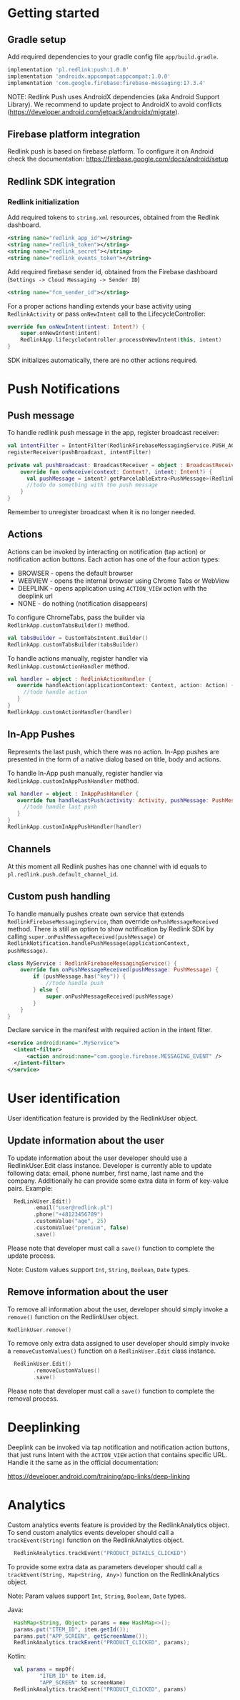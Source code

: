 # Getting started

## Gradle setup
Add required dependencies to your gradle config file `app/build.gradle`.

```gradle
implementation 'pl.redlink:push:1.0.0'
implementation 'androidx.appcompat:appcompat:1.0.0'
implementation 'com.google.firebase:firebase-messaging:17.3.4'
```

NOTE: Redlink Push uses AndroidX dependencies (aka Android Support Library). We recommend to update project to AndroidX to avoid conflicts (https://developer.android.com/jetpack/androidx/migrate).

## Firebase platform integration
Redlink push is based on firebase platform. To configure it on Android check the documentation:
https://firebase.google.com/docs/android/setup
## Redlink SDK integration
### Redlink initialization

Add required tokens to `string.xml` resources, obtained from the Redlink dashboard.

```xml
<string name="redlink_app_id"></string>
<string name="redlink_token"></string>
<string name="redlink_secret"></string>
<string name="redlink_events_token"></string>
```

Add required firebase sender id, obtained from the Firebase dashboard (`Settings -> Cloud Messaging -> Sender ID`)
```xml
<string name="fcm_sender_id"></string>
```

For a proper actions handling extends your base activity using `RedlinkActivity` or pass `onNewIntent` call to the LifecycleController:

```kotlin
override fun onNewIntent(intent: Intent?) {
    super.onNewIntent(intent)
    RedlinkApp.lifecycleController.processOnNewIntent(this, intent)
}
```

SDK initializes automatically, there are no other actions required.

# Push Notifications

## Push message

To handle redlink push message in the app, register broadcast receiver:

```kotlin
val intentFilter = IntentFilter(RedlinkFirebaseMessagingService.PUSH_ACTION)
registerReceiver(pushBroadcast, intentFilter)

private val pushBroadcast: BroadcastReceiver = object : BroadcastReceiver() {
    override fun onReceive(context: Context?, intent: Intent?) {
      val pushMessage = intent?.getParcelableExtra<PushMessage>(RedlinkFirebaseMessagingService.EXTRA_PUSH_MESSAGE)
      //todo do something with the push message
    }
}
```

Remember to unregister broadcast when it is no longer needed.

## Actions
Actions can be invoked by interacting on notification (tap action) or notification action buttons.
Each action has one of the four action types:
- BROWSER - opens the default browser
- WEBVIEW - opens the internal browser using Chrome Tabs or WebView
- DEEPLINK - opens application using `ACTION_VIEW` action with the deeplink url
- NONE - do nothing (notification disappears)

To configure ChromeTabs, pass the builder via `RedlinkApp.customTabsBuilder()` method.

```kotlin
val tabsBuilder = CustomTabsIntent.Builder()
RedlinkApp.customTabsBuilder(tabsBuilder)
```

To handle actions manually, register handler via `RedlinkApp.customActionHandler` method.

```kotlin
val handler = object : RedlinkActionHandler {
   override handleAction(applicationContext: Context, action: Action) {
     //todo handle action
   }
}
RedlinkApp.customActionHandler(handler)
```
## In-App Pushes
Represents the last push, which there was no action. In-App pushes are presented in the form of a native dialog based on title, body and actions.

To handle In-App push manually, register handler via `RedlinkApp.customInAppPushHandler` method.

```kotlin
val handler = object : InAppPushHandler {
   override fun handleLastPush(activity: Activity, pushMessage: PushMessage) {
     //todo handle last push
   }
}
RedlinkApp.customInAppPushHandler(handler)
```

## Channels
At this moment all Redlink pushes has one channel with id equals to `pl.redlink.push.default_channel_id`.

## Custom push handling
To handle manually pushes create own service that extends `RedlinkFirebaseMessagingService`, than override `onPushMessageReceived` method. There is still an option to show notification by Redlink SDK by calling `super.onPushMessageReceived(pushMessage)` or `RedlinkNotification.handlePushMessage(applicationContext, pushMessage)`.
```kotlin
class MyService : RedlinkFirebaseMessagingService() {
    override fun onPushMessageReceived(pushMessage: PushMessage) {
        if (pushMessage.has("key")) {
            //todo handle push
        } else {
            super.onPushMessageReceived(pushMessage)
        }
    }
}
```
Declare service in the manifest with required action in the intent filter.
```xml
<service android:name=".MyService">
  <intent-filter>
      <action android:name="com.google.firebase.MESSAGING_EVENT" />
  </intent-filter>
</service>
```

# User identification
User identification feature is provided by the RedlinkUser object.
## Update information about the user
To update information about the user developer should use a RedlinkUser.Edit class instance.
Developer is currently able to update following data: email, phone number, first name, last name and the company.
Additionally he can provide some extra data in form of key-value pairs.
Example:
```kotlin
  RedLinkUser.Edit()
        .email("user@redlink.pl")
        .phone("+48123456789")
        .customValue("age", 25) 
        .customValue("premium", false)
        .save()
```
Please note that developer must call a `save()` function to complete the update process.

Note: Custom values support `Int`, `String`, `Boolean`, `Date` types.

## Remove information about the user
To remove all information about the user, developer should simply invoke a `remove()` function on the RedlinkUser object.

```kotlin
RedlinkUser.remove()
```

To remove only extra data assigned to user developer should simply invoke a `removeCustomValues()` function on a `RedlinkUser.Edit` class instance.

```kotlin
  RedlinkUser.Edit()
        .removeCustomValues()
        .save()
```

Please note that developer must call a `save()` function to complete the removal process.

# Deeplinking
Deeplink can be invoked via tap notification and notification action buttons, that just runs Intent with the `ACTION_VIEW` action that contains specific URL. Handle it the same as in the official documentation:

https://developer.android.com/training/app-links/deep-linking

# Analytics
Custom analytics events feature is provided by the RedlinkAnalytics object.
To send custom analytics events developer should call a `trackEvent(String)` function on the RedlinkAnalytics object.

```kotlin
  RedlinkAnalytics.trackEvent("PRODUCT_DETAILS_CLICKED")
```

To provide some extra data as parameters developer should call a `trackEvent(String, Map<String, Any>)` function on the RedlinkAnalytics object.

Note: Param values support `Int`, `String`, `Boolean`, `Date` types.

Java:
```java
  HashMap<String, Object> params = new HashMap<>();
  params.put("ITEM_ID", item.getId());
  params.put("APP_SCREEN", getScreenName());
  RedlinkAnalytics.trackEvent("PRODUCT_CLICKED", params);
```
Kotlin:
```kotlin
  val params = mapOf(
          "ITEM_ID" to item.id,
          "APP_SCREEN" to screenName)
  RedlinkAnalytics.trackEvent("PRODUCT_CLICKED", params)
```
